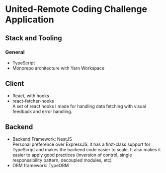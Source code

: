 # United-Remote Coding Challenge Application

## Stack and Tooling
### General
* TypeScript
* Monorepo architecture with Yarn Workspace

## Client
* React, with hooks
* react-fetcher-hooks  
A set of react hooks I made for handling data fetching with visual feedback
and error handling.

## Backend
* Backend Framework: NestJS  
Personal preference over ExpressJS: it has a first-class support for TypeScript
and makes the backend code easier to scale. It also makes it easier to apply
good practices (inversion of control, single responssibility pattern, decoupled modules, etc)
* ORM framework: TypeORM